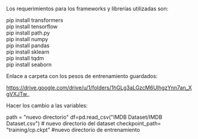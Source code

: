 Los requerimientos para los frameworks y librerías utilizadas son:

pip install transformers <br>
pip install tensorflow <br>
pip install path.py <br>
pip install numpy <br>
pip install pandas <br>
pip install sklearn <br>
pip install tqdm <br>
pip install seaborn <br>

Enlace a carpeta con los pesos de entrenamiento guardados:

https://drive.google.com/drive/u/1/folders/1hGLg3aLGzcM6UlhgzYnn7an_XgVXJTw_ 

Hacer los cambio a las variables:

path =  "nuevo directorio"
df=pd.read_csv("IMDB Dataset/IMDB Dataset.csv") # nuevo directorio del dataset
checkpoint_path= "training/cp.ckpt" #nuevo directorio de entrenamiento
